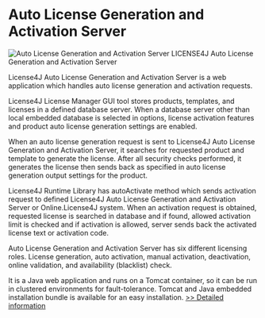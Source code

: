 # Auto License Generation and Activation Server
![Auto License Generation and Activation Server](https://mycommerce.akamaized.net/api/pimages/P300588639/BIG/300588639.GIF)
LICENSE4J Auto License Generation and Activation Server

License4J Auto License Generation and Activation Server is a web application which handles auto license generation and activation requests.

License4J License Manager GUI tool stores products, templates, and licenses in a defined database server. When a database server other than local embedded database is selected in options, license activation features and product auto license generation settings are enabled.

When an auto license generation request is sent to License4J Auto License Generation and Activation Server, it searches for requested product and template to generate the license. After all security checks performed, it generates the license then sends back as specified in auto license generation output settings for the product.

License4J Runtime Library has autoActivate method which sends activation request to defined License4J Auto License Generation and Activation Server or Online.License4J system. When an activation request is obtained, requested license is searched in database and if found, allowed activation limit is checked and if activation is allowed, server sends back the activated license text or activation code.

Auto License Generation and Activation Server has six different licensing roles. License generation, auto activation, manual activation, deactivation, online validation, and availability (blacklist) check.

It is a Java web application and runs on a Tomcat container, so it can be run in clustered environments for fault-tolerance. Tomcat and Java embedded installation bundle is available for an easy installation.
[>> Detailed information](https://secure.shareit.com/shareit/product.html?productid=300588639&affiliateid=200057808)